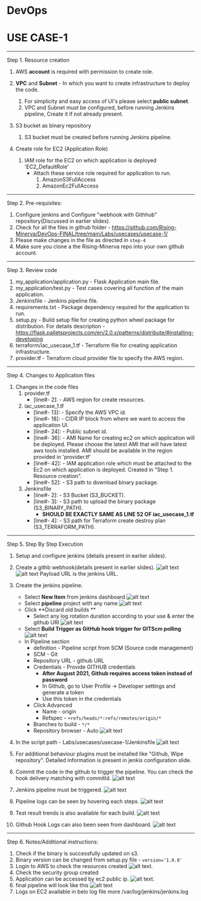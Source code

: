 # DevOps
# USE CASE-1 
---------------------------------------
Step 1. Resource creation
    
 1. AWS **account** is required with permission to create role.
 
 2. **VPC** and **Subnet** - In which you want to create infrastructure to deploy the code.
    1. For simplicity and easy access of UI's please select **public subnet**. 
    2. VPC and Subnet must be configured, before running Jenkins pipeline, Create it if not already present.
 3. S3 bucket as binary repository
    1. S3 bucket must be created before running Jenkins pipeline.
 
 4. Create role for EC2 (Application Role)
    1. IAM role for the EC2 on which application is deployed 'EC2_DefaultRole'
       - Attach these service role required for application to run.
            1. AmazonS3FullAccess 
            2. AmazonEc2FullAccess
---------------------------------------

Step 2. Pre-requisites:
     
1. Configure jenkins and Configure "webhook with Githhub" repository(Discussed in earlier slides).
2. Check for all the files in github folder - https://github.com/Rising-Minerva/DevOps-FINAL/tree/main/Labs/usecases/usecase-1/
3. Please make changes in the file as directed in ``step-4``
4. Make sure you clone a the Rising-Minerva repo into your own github account.

---------------------------------------

Step 3. Review code
 1. my_application/application.py - Flask Application main file.
 2. my_application/test.py - Test cases covering all function of the main application. 
 3. Jenkinsfile - Jenkins pipeline file.
 4. requirements.txt - Package dependency required for the application to run.
 5. setup.py - Build setup file for creating python wheel package for distribution. For details description -https://flask.palletsprojects.com/en/2.0.x/patterns/distribute/#installing-developing
 6. terraform/iac_usecase_1.tf - Terraform file for creating application infrastructure.
 7. provider.tf - Terraform cloud provider file to specify the AWS region. 

---------------------------------------

Step 4. Changes to Application files

1. Changes in the code files
     1. provider.tf 
        - [line#- 2]: - AWS region for create resources.
     2. iac_usecase_1.tf 
        - [line#- 13]: - Specify the AWS VPC id.
        - [line#- 18]: - CIDR IP block from where we want to access the application UI.
        - [line#- 24]: - Public subnet id.
        - [line#- 36]: - AMI Name for creating ec2 on which application will be deployed. Please choose the latest AMI that will have latest aws tools installed.
                         AMI should be available in the region provided in 'provider.tf'
        - [line#- 42]: - IAM application role which must be attached to the Ec2 on which application is deployed. Created in "Step 1. Resource creation".
        - [line#- 52]: - S3 path to download binary package.
     3. Jenkinsfile 
        - [line#- 2]: - S3 Bucket (S3_BUCKET).
        - [line#- 3]: - S3 path to upload the binary package (S3_BINARY_PATH). 
          - **SHOULD BE EXACTLY SAME AS LINE 52 OF iac_usecase_1.tf**
        - [line#- 4]: - S3 path for Terraform create destroy plan (S3_TERRAFORM_PATH).
---------------------------------------

Step 5. Step By Step Execution
    
 1. Setup and configure jenkins (details present in earlier slides).
 2. Create a githb webhook(details present in earlier slides).
    ![alt text](../../../images/GithubWebHook.png)
    ![alt text](../../../images/GithubWebHook2.png)
    Payload URL is the jenkins URL.
    
 3. Create the jenkins pipeline.
       - Select **New Item** from jenkins dashboard ![alt text](../../../images/JenkinsNewItem.png)
       - Select **pipeline** project with any name ![alt text](../../../images/NewJenkinsPipeline.png)
       - Click **Discard old builds ** 
           - Select any log rotation duration according to your use & enter the github URl ![alt text](../../../images/LogRotationAndGithub.png)
       - Select **Build Trigger as GitHub hook trigger for GITScm polling** ![alt text](../../../images/BuildTriggers.png)
       - In Pipeline section 
            - definition - Pipeline script from SCM (Source code management)
            - SCM - Git
            - Repository URL - github URL
            - Credentials - Provide GITHUB credentials
                - **After August 2021, Github requires access token instead of password**
                - In Github, go to User Profile -> Developer settings and generate a token
                - Use this token in the credentials
            - Click Advanced
                - Name - origin
                - Refspec - `+refs/heads/*:refs/remotes/origin/*`
            - Branches to build - `*/*`
            - Repository browser - Auto
             ![alt text](../../../images/SCM.png)
 4. In the script path - Labs/usecases/usecase-1/Jenkinsfile 
             ![alt text](../../../images/JenkinsFile.png)
 5. For additional behaviour plugins must be installed like "Github, Wipe repository". Detailed information is present in jenkis configuration slide.
 6. Commit the code in the github to trigger the pipeline. You can check the hook delivery matching with commitId.
              ![alt text](../../../images/HookRecentDelivery.png)   
 7. Jenkins pipeline must be triggered.
              ![alt text](../../../images/PipelineStatus.png) 
 8. Pipeline logs can be seen by hovering each steps.
              ![alt text](../../../images/PipelineLogs.png)
 9. Test result trends is also available for each build.
              ![alt text](../../../images/TestResultTrend.png)              
 10. Github Hook Logs can also been seen from dashboard.
             ![alt text](../../../images/HookLog.png)              
 
---------------------------------------

Step 6. Notes/Additional instructions:
    
 1. Check if the binary is successfully updated on s3.
 2. Binary version can be changed from setup.py file - `version='1.0.0'`
 3. Login to AWS to check the resources created 
             ![alt text](../../../images/ec2.png).
 4. Check the security group created
 5. Application can be accessed by ec2 public ip.
             ![alt text](../../../images/Hello.png).    
 6. final pipeline will look like this 
             ![alt text](../../../images/FinalPipeline.png)
 7. Logs on EC2 available in belo log file
     more /var/log/jenkins/jenkins.log
    
